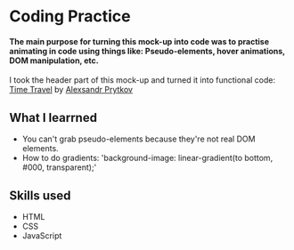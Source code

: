 # Coding Practice

#### The main purpose for turning this mock-up into code was to practise animating in code using things like: Pseudo-elements, hover animations, DOM manipulation, etc.

I took the header part of this mock-up and turned it into functional code: <a href="https://www.behance.net/gallery/121586571/Travel-time">Time Travel</a> by <a href="https://www.behance.net/priale232f443">Alexsandr Prytkov</a>

## What I learrned
- You can't grab pseudo-elements because they're not real DOM elements. 
- How to do gradients: 'background-image: linear-gradient(to bottom, #000, transparent);'

## Skills used
- HTML
- CSS 
- JavaScript
